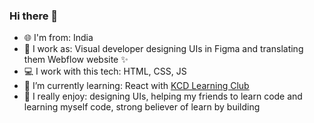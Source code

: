 ### Hi there 👋

- :globe_with_meridians: I'm from: India
- :office: I work as: Visual developer designing UIs in Figma and translating them Webflow website ✨
- :computer: I work with this tech: HTML, CSS, JS
- 🌱 I’m currently learning: React with [KCD Learning Club](https://kentcdodds.com/discord/)
- :zany_face: I really enjoy: designing UIs, helping my friends to learn code and learning myself code, strong believer of learn by building

<!--
**zeshhaan/zeshhaan** is a ✨ _special_ ✨ repository because its `README.md` (this file) appears on your GitHub profile.

Here are some ideas to get you started:

- 🔭 I’m currently working on ...
- 🌱 I’m currently learning ...
- 👯 I’m looking to collaborate on ...
- 🤔 I’m looking for help with ...
- 💬 Ask me about ...
- 📫 How to reach me: ...
- 😄 Pronouns: ...
- ⚡ Fun fact: ...
-->
